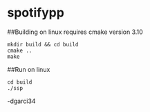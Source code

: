 # spotifypp

##Building on linux
requires cmake version 3.10
```
mkdir build && cd build
cmake ..
make
```

##Run on linux
```
cd build
./ssp
```

-dgarci34
